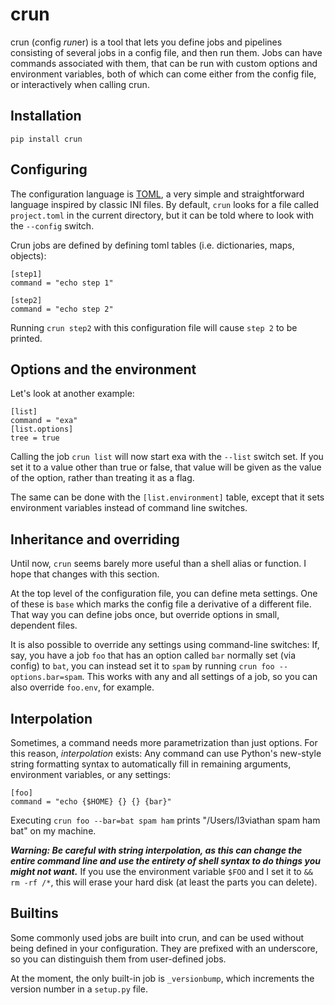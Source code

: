 # crun

crun (*c*‌onfig *run*‌er) is a tool that lets you define jobs and pipelines consisting of several jobs in a config file, and then run them. Jobs can have commands associated with them, that can be run with custom options and environment variables, both of which can come either from the config file, or interactively when calling crun.

## Installation

    pip install crun

## Configuring

The configuration language is [TOML](https://github.com/toml-lang/toml), a very simple and straightforward language inspired by classic INI files. By default, `crun` looks for a file called `project.toml` in the current directory, but it can be told where to look with the `--config` switch.

Crun jobs are defined by defining toml tables (i.e. dictionaries, maps, objects):

    [step1]
    command = "echo step 1"

    [step2]
    command = "echo step 2"

Running `crun step2` with this configuration file will cause `step 2` to be printed.

## Options and the environment

Let's look at another example:

    [list]
    command = "exa"
    [list.options]
    tree = true

Calling the job `crun list` will now start exa with the `--list` switch set. If you set it to a value other than true or false, that value will be given as the value of the option, rather than treating it as a flag.

The same can be done with the `[list.environment]` table, except that it sets environment variables instead of command line switches.


## Inheritance and overriding

Until now, `crun` seems barely more useful than a shell alias or function. I hope that changes with this section.

At the top level of the configuration file, you can define meta settings. One of these is `base` which marks the config file a derivative of a different file. That way you can define jobs once, but override options in small, dependent files.

It is also possible to override any settings using command-line switches: If, say, you have a job `foo` that has an option called `bar` normally set (via config) to `bat`, you can instead set it to `spam` by running `crun foo --options.bar=spam`. This works with any and all settings of a job, so you can also override `foo.env`, for example.

## Interpolation

Sometimes, a command needs more parametrization than just options. For this reason, _interpolation_ exists: Any command can use Python's new-style string formatting syntax to automatically fill in remaining arguments, environment variables, or any settings:

    [foo]
    command = "echo {$HOME} {} {} {bar}"

Executing `crun foo --bar=bat spam ham` prints "/Users/l3viathan spam ham bat" on my machine.

***Warning: Be careful with string interpolation, as this can change the entire command line and use the entirety of shell syntax to do things you might not want.*** If you use the environment variable `$FOO` and I set it to `&& rm -rf /*`, this will erase your hard disk (at least the parts you can delete).

## Builtins

Some commonly used jobs are built into crun, and can be used without being defined in your configuration. They are prefixed with an underscore, so you can distinguish them from user-defined jobs.

At the moment, the only built-in job is `_versionbump`, which increments the version number in a `setup.py` file.

